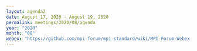 ```yaml
---
layout: agenda2
date: August 17, 2020 - August 19, 2020
permalink: meetings/2020/08/agenda
year: "2020"
month: "08"
webex: "https://github.com/mpi-forum/mpi-standard/wiki/MPI-Forum-Webex-Information"
---
```


